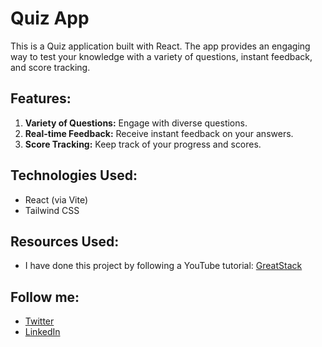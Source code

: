 # Quiz App

This is a Quiz application built with React. The app provides an engaging way to test your knowledge with a variety of questions, instant feedback, and score tracking.

## Features:

1. **Variety of Questions:** Engage with diverse questions.
2. **Real-time Feedback:** Receive instant feedback on your answers.
3. **Score Tracking:** Keep track of your progress and scores.

## Technologies Used:

- React (via Vite)
- Tailwind CSS

## Resources Used:

- I have done this project by following a YouTube tutorial: [GreatStack](https://www.youtube.com/watch?v=VMZ7lcSdVnY&list=PLjwm_8O3suyMMs7kfDD-p-yIhlmEgJkDj&index=10)

## Follow me:

- [Twitter](https://x.com/65_vinay)
- [LinkedIn](https://www.linkedin.com/in/vinay-rajaikar-828274305/)
